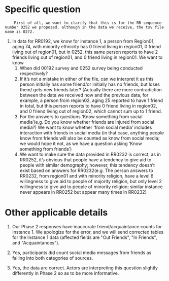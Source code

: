 # Specific question #
        First of all, we want to clarify that this is for the RR sequence number 0252 we proposed, although in the data we receive, the tsv file name is 0272.
1. In data for RR0192, we know for instance 1, a person from Region01, aging 74, with minority ethnicity has 0 friend living in region01, 0 friend living out of region01, but in 0252, this same person reports to have 2 friends living out of region01, and 0 friend living in region01. We want to know
   1. When did 00192 survey and 0252 survey being conducted respectively?
   2. If it’s not a mistake in either of the file, can we interpret it as this person initially has some friend/or initially has no friends, but loses them/ gets new friends later?
        (Actually there are more contradiction between the data we received now and the previous data, for example, a person from region02, aging 25 reported to have 1 friend in total, but this person reports to have 0 friend living in region02, and 0 friend living out of region02, which cannot sum up to 1 friend.
   2. For the answers to questions ‘Know something from social media’(e.g. Do you know whether friends are injured from social media?) We want to know whether ‘from social media’ includes interaction with friends in social media (in that case, anything people know from friends will also be counted as know from social media; we would hope it not, as we have a question asking ‘Know something from friends’)
   3. We want to make sure the data provided in RR0232 is correct, as in RR0252, it’s obvious that people have a tendency to give aid to people with similar demography; however, this tendency doesn’t exist based on answers for RR0232(e.g. The person answers to RR0232, from region01 and with minority religion, have a level 6 willingness to give aid to people of majority religion, but only level 2 willingness to give aid to people of minority religion; similar instance never appears in RR0252 but appear many times in RR0232)

# Other applicable details #

1. Our Phase 2 responses have inaccurate friend/acquaintance counts for Instance 1. We apologize for the error, and we will send corrected tables for the Instance 1 data (affected fields are "Out Friends", "In Friends", and "Acquaintances").

2. Yes, participants did count social media messages from friends as falling into both categories of sources.

3. Yes, the data are correct. Actors are interpreting this question slightly differently in Phase 2 so as to be more informative.
